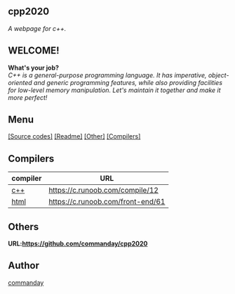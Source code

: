 ## cpp2020
*A webpage for c++.*
## WELCOME!
**What's your job?**
</br>
*C++ is a general-purpose programming language. It has imperative, object-oriented and generic programming features, while also providing facilities for low-level memory manipulation. Let's maintain it together and make it more perfect!*
## Menu
[[Source codes]](https://github.com/commanday/cpp2020/tree/master/C%2B%2B%20source%20codes)
[[Readme]](https://github.com/commanday/cpp2020/blob/master/README.md)
[[Other]](https://github.com/commanday/cpp2020/tree/master/.github)
[[Compilers]](https://github.com/commanday/cpp2020/tree/master/compilers)
## Compilers
| compiler | URL |
| ------ | ------ |
| [c++](https://c.runoob.com/compile/12) | https://c.runoob.com/compile/12 |
| [html](https://c.runoob.com/front-end/61) | https://c.runoob.com/front-end/61 |
## Others
__URL:https://github.com/commanday/cpp2020__
## Author
[commanday](https://github.com/commanday)

